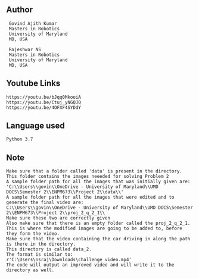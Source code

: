 Author
--
     Govind Ajith Kumar
     Masters in Robotics
     University of Maryland
     MD, USA
     
     Rajeshwar NS
     Masters in Robotics
     University of Maryland
     MD, USA  


Youtube Links
--
    https://youtu.be/bJqq0MkooiA
    https://youtu.be/Ctuj_yNGQJQ
    https://youtu.be/4OFXF4SYDdY
    
Language used
--
  
    Python 3.7
    
Note
--

    Make sure that a folder called 'data' is present in the directory. This folder contains the images neeeded for solving Problem 2
    A sample folder path for all the images that was initially given are:
    'C:\\Users\\govin\\OneDrive - University of Maryland\\UMD DOCS\Semester 2\\ENPM673\\Project 2\\data\\'
    A sample folder path for all the images that were edited and to generate the final video are:
    C:\\Users\\govin\\OneDrive - University of Maryland\\UMD DOCS\Semester 2\\ENPM673\\Project 2\\proj_2_q_2_1\\
    Make sure these two are correctly given
    Also make sure that there is an empty folder called the proj_2_q_2_1. This is where the modified images are going to be added to, before they form the video.
    Make sure that the video containing the car driving in along the path is there in the directory.
    This directory is called data_2.
    The format is similar to: r'C:\Users\nsraj\Downloads\challenge_video.mp4'
    The code will output an improved video and will write it to the directory as well.
